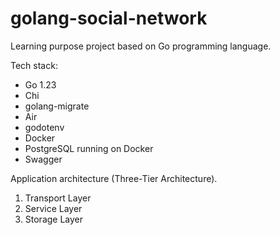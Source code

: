 # golang-social-network
Learning purpose project based on Go programming language.

Tech stack:
- Go 1.23
- Chi
- golang-migrate
- Air
- godotenv
- Docker
- PostgreSQL running on Docker
- Swagger

 

Application architecture (Three-Tier Architecture).
1. Transport Layer
2. Service Layer
3. Storage Layer